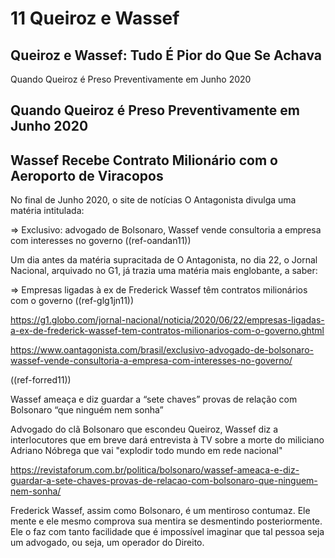# 11  Queiroz e Wassef



## Queiroz e Wassef: Tudo É Pior do Que Se Achava



Quando Queiroz é Preso Preventivamente em Junho 2020



## Quando Queiroz é Preso Preventivamente em Junho 2020





## Wassef Recebe Contrato Milionário com o Aeroporto de Viracopos



No final de Junho 2020, o site de notícias O Antagonista divulga uma matéria intitulada: 



  => Exclusivo: advogado de Bolsonaro, Wassef vende consultoria a empresa com interesses no governo ((ref-oandan11))



Um dia antes da matéria supracitada de O Antagonista, no dia 22, o Jornal Nacional, arquivado no G1, já trazia uma matéria mais englobante, a saber:



  => Empresas ligadas à ex de Frederick Wassef têm contratos milionários com o governo ((ref-glg1jn11))

  



https://g1.globo.com/jornal-nacional/noticia/2020/06/22/empresas-ligadas-a-ex-de-frederick-wassef-tem-contratos-milionarios-com-o-governo.ghtml



https://www.oantagonista.com/brasil/exclusivo-advogado-de-bolsonaro-wassef-vende-consultoria-a-empresa-com-interesses-no-governo/

((ref-forred11))

Wassef ameaça e diz guardar a “sete chaves” provas de relação com Bolsonaro “que ninguém nem sonha”



Advogado do clã Bolsonaro que escondeu Queiroz, Wassef diz a interlocutores que em breve dará entrevista à TV sobre a morte do miliciano Adriano Nóbrega que vai "explodir todo mundo em rede nacional"



https://revistaforum.com.br/politica/bolsonaro/wassef-ameaca-e-diz-guardar-a-sete-chaves-provas-de-relacao-com-bolsonaro-que-ninguem-nem-sonha/



Frederick Wassef, assim como Bolsonaro, é um mentiroso contumaz. Ele mente e ele mesmo comprova sua mentira se desmentindo posteriormente. Ele o faz com tanto facilidade que é impossível imaginar que tal pessoa seja um advogado, ou seja, um operador do Direito.






